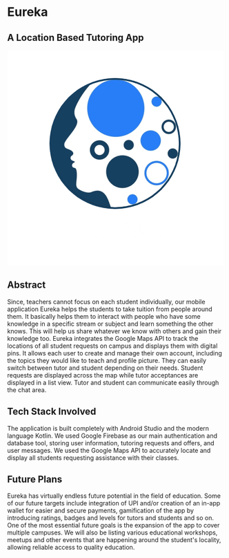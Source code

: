 # Eureka

## A Location Based Tutoring App

![logo](eureka.png)

## Abstract

Since, teachers cannot focus on each student individually, our mobile application Eureka helps the students to take tuition from people around them. It basically helps them to interact with people who have some knowledge in a specific stream or subject and learn something the other knows. This will help us share whatever we know with others and gain their knowledge too. Eureka integrates the Google Maps API to track the locations of all student requests on campus and displays them with digital pins. It allows each user to create and manage their own account, including the topics they would like to teach and profile picture. They can easily switch between tutor and student depending on their needs. Student requests are displayed across the map while tutor acceptances are displayed in a list view. Tutor and student can communicate easily through the chat area.

## Tech Stack Involved

The application is built completely with Android Studio and the modern language Kotlin. We used Google Firebase as our main authentication and database tool, storing user information, tutoring requests and offers, and user messages. We used the Google Maps API to accurately locate and display all students requesting assistance with their classes.

## Future Plans

Eureka has virtually endless future potential in the field of education. Some of our future targets include integration of UPI and/or creation of an in-app wallet for easier and secure payments, gamification of the app by introducing ratings, badges and levels for tutors and students and so on. One of the most essential future goals is the expansion of the app to cover multiple campuses. We will also be listing various educational workshops, meetups and other events that are happening around the student's locality, allowing reliable access to quality education.
